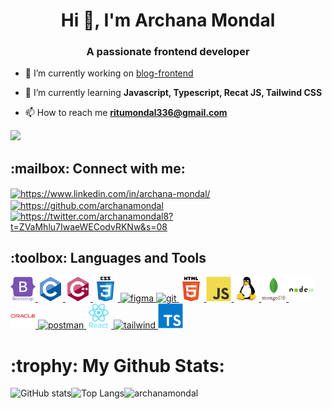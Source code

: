 <h1 align="center">Hi 👋, I'm Archana Mondal</h1>
<h3 align="center">A passionate frontend developer </h3>

- 🔭 I’m currently working on [blog-frontend](https://github.com/cksadhukhan/blog-frontend)

- 🌱 I’m currently learning **Javascript, Typescript, Recat JS, Tailwind CSS**

- 📫 How to reach me **ritumondal336@gmail.com**

![](https://visitor-badge.laobi.icu/badge?page_id=archanamondal.archanamondal)

<h2 align="left">:mailbox: Connect with me:</h2>
<p align="left">
<a href="https://www.linkedin.com/in/archana-mondal" target="blank"><img align="center" src="https://raw.githubusercontent.com/rahuldkjain/github-profile-readme-generator/master/src/images/icons/Social/linked-in-alt.svg" alt="https://www.linkedin.com/in/archana-mondal/" height="30" width="40" /></a>
<a href="https://github.com/archanamondal" target="blank"><img align="center" src="https://raw.githubusercontent.com/rahuldkjain/github-profile-readme-generator/master/src/images/icons/Social/github.svg" alt="https://github.com/archanamondal" height="30" width="40" /></a>
<a href="https://twitter.com/archanamondal8?t=ZVaMhlu7IwaeWECodvRKNw&s=08" target="blank"><img align="center" src="https://raw.githubusercontent.com/rahuldkjain/github-profile-readme-generator/master/src/images/icons/Social/twitter.svg" alt="https://twitter.com/archanamondal8?t=ZVaMhlu7IwaeWECodvRKNw&s=08" height="30" width="40" /></a>
</p>

<h2 align="left">:toolbox: Languages and Tools</h2>
<p align="left"> <a href="https://getbootstrap.com" target="_blank" rel="noreferrer"> <img src="https://raw.githubusercontent.com/devicons/devicon/master/icons/bootstrap/bootstrap-plain-wordmark.svg" alt="bootstrap" width="40" height="40"/> </a> <a href="https://www.cprogramming.com/" target="_blank" rel="noreferrer"> <img src="https://raw.githubusercontent.com/devicons/devicon/master/icons/c/c-original.svg" alt="c" width="40" height="40"/> </a> <a href="https://www.w3schools.com/cpp/" target="_blank" rel="noreferrer"> <img src="https://raw.githubusercontent.com/devicons/devicon/master/icons/cplusplus/cplusplus-original.svg" alt="cplusplus" width="40" height="40"/> </a> <a href="https://www.w3schools.com/css/" target="_blank" rel="noreferrer"> <img src="https://raw.githubusercontent.com/devicons/devicon/master/icons/css3/css3-original-wordmark.svg" alt="css3" width="40" height="40"/> </a> <a href="https://www.figma.com/" target="_blank" rel="noreferrer"> <img src="https://www.vectorlogo.zone/logos/figma/figma-icon.svg" alt="figma" width="40" height="40"/> </a> <a href="https://git-scm.com/" target="_blank" rel="noreferrer"> <img src="https://www.vectorlogo.zone/logos/git-scm/git-scm-icon.svg" alt="git" width="40" height="40"/> </a> <a href="https://www.w3.org/html/" target="_blank" rel="noreferrer"> <img src="https://raw.githubusercontent.com/devicons/devicon/master/icons/html5/html5-original-wordmark.svg" alt="html5" width="40" height="40"/> </a> <a href="https://developer.mozilla.org/en-US/docs/Web/JavaScript" target="_blank" rel="noreferrer"> <img src="https://raw.githubusercontent.com/devicons/devicon/master/icons/javascript/javascript-original.svg" alt="javascript" width="40" height="40"/> </a> <a href="https://www.linux.org/" target="_blank" rel="noreferrer"> <img src="https://raw.githubusercontent.com/devicons/devicon/master/icons/linux/linux-original.svg" alt="linux" width="40" height="40"/> </a> <a href="https://www.mongodb.com/" target="_blank" rel="noreferrer"> <img src="https://raw.githubusercontent.com/devicons/devicon/master/icons/mongodb/mongodb-original-wordmark.svg" alt="mongodb" width="40" height="40"/> </a> <a href="https://nodejs.org" target="_blank" rel="noreferrer"> <img src="https://raw.githubusercontent.com/devicons/devicon/master/icons/nodejs/nodejs-original-wordmark.svg" alt="nodejs" width="40" height="40"/> </a> <a href="https://www.oracle.com/" target="_blank" rel="noreferrer"> <img src="https://raw.githubusercontent.com/devicons/devicon/master/icons/oracle/oracle-original.svg" alt="oracle" width="40" height="40"/> </a> <a href="https://postman.com" target="_blank" rel="noreferrer"> <img src="https://www.vectorlogo.zone/logos/getpostman/getpostman-icon.svg" alt="postman" width="40" height="40"/> </a> <a href="https://reactjs.org/" target="_blank" rel="noreferrer"> <img src="https://raw.githubusercontent.com/devicons/devicon/master/icons/react/react-original-wordmark.svg" alt="react" width="40" height="40"/> </a> <a href="https://tailwindcss.com/" target="_blank" rel="noreferrer"> <img src="https://www.vectorlogo.zone/logos/tailwindcss/tailwindcss-icon.svg" alt="tailwind" width="40" height="40"/> </a> <a href="https://www.typescriptlang.org/" target="_blank" rel="noreferrer"> <img src="https://raw.githubusercontent.com/devicons/devicon/master/icons/typescript/typescript-original.svg" alt="typescript" width="40" height="40"/> </a>

   
  <h1>:trophy: My Github Stats:</h1>

<div>
<a href="https://github-readme-stats.vercel.app/api?username=archanamondal&count_private=true&show_icons=true&theme=dracula">
  <img  align="left" src="https://github-readme-stats.vercel.app/api?username=archanamondal&count_private=true&show_icons=true&theme=dracula" alt="GitHub stats" />
</a>
<a href="https://github-readme-stats.vercel.app/api/top-langs/?username=archanamondal&theme=dracula">
  <img align="left" src="https://github-readme-stats.vercel.app/api/top-langs/?username=archanamondal&theme=dracula" alt="Top Langs" />
</a>
  <a href="https://github-readme-stats.vercel.app/api/top-langs/?username=archanamondal&theme=dracula">
  <img align="left" src="https://github-readme-streak-stats.herokuapp.com/?user=archanamondal&theme=dracula" alt="archanamondal" />
    </a>
</div>


